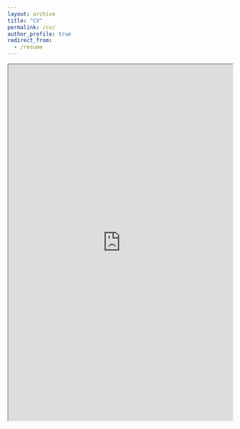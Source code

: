 ```yaml
---
layout: archive
title: "CV"
permalink: /cv/
author_profile: true
redirect_from:
  - /resume
---
```


<iframe src="https://drive.google.com/file/d/1BvO5OdvHME794zpQQNaz1JVEvzHm_BAs/preview" width="100%" height="800"></iframe>


